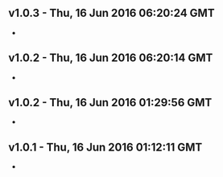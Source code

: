 v1.0.3 - Thu, 16 Jun 2016 06:20:24 GMT
--------------------------------------

- 


v1.0.2 - Thu, 16 Jun 2016 06:20:14 GMT
--------------------------------------

- 


v1.0.2 - Thu, 16 Jun 2016 01:29:56 GMT
--------------------------------------

- 


v1.0.1 - Thu, 16 Jun 2016 01:12:11 GMT
--------------------------------------

- 


